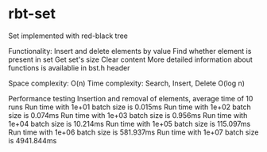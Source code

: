 # rbt-set
Set implemented with red-black tree

Functionality:
    Insert and delete elements by value
    Find whether element is present in set
    Get set's size
    Clear content
More detailed information about functions is availablie in bst.h header

Space complexity:
O(n)
Time complexity:
Search, Insert, Delete O(log n)

Performance testing
Insertion and removal of elements, average time of 10 runs
Run time with 1e+01 batch size is 0.015ms
Run time with 1e+02 batch size is 0.074ms
Run time with 1e+03 batch size is 0.956ms
Run time with 1e+04 batch size is 10.214ms
Run time with 1e+05 batch size is 115.097ms
Run time with 1e+06 batch size is 581.937ms
Run time with 1e+07 batch size is 4941.844ms

